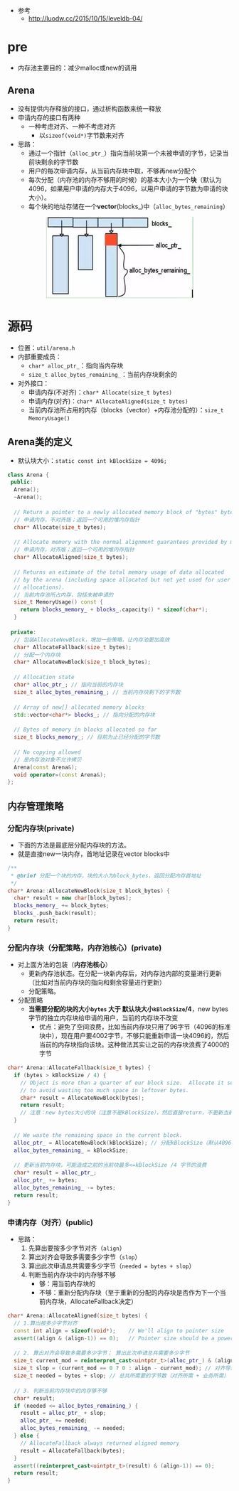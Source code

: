 - 参考
  - http://luodw.cc/2015/10/15/leveldb-04/
# pre
- 内存池主要目的：减少malloc或new的调用

## Arena
- 没有提供内存释放的接口，通过析构函数来统一释放
- 申请内存的接口有两种
  - 一种考虑对齐、一种不考虑对齐
    - 以`sizeof(void*)`字节数来对齐
- 思路：
  - 通过一个指针（`alloc_ptr_`）指向当前块第一个未被申请的字节，记录当前块剩余的字节数
  - 用户的每次申请内存，从当前内存块中取，不够再new分配个
  - 每次分配（内存池的内存不够用的时候）的基本大小为一个**块**（默认为4096，如果用户申请的内存大于4096，以用户申请的字节数为申请的块大小）。
  - 每个块的地址存储在一个**vector**(blocks_)中（`alloc_bytes_remaining`）
<div align="center" style="zoom:100%"><img src="./pic/3-1.png"></div>

# 源码
- 位置：`util/arena.h`
- 内部重要成员：
  - `char* alloc_ptr_`：指向当内存块
  - `size_t alloc_bytes_remaining_`：当前内存块剩余的
- 对外接口：
  - 申请内存(不对齐)：`char* Allocate(size_t bytes)`
  - 申请内存(对齐)：`char* AllocateAligned(size_t bytes)`
  - 当前内存池所占用的内存（blocks（vector）+内存池分配的）：`size_t MemoryUsage()`
## Arena类的定义
- 默认块大小：`static const int kBlockSize = 4096;`
```cpp
class Arena {
 public:
  Arena();
  ~Arena();

  // Return a pointer to a newly allocated memory block of "bytes" bytes.
  // 申请内存，不对齐版；返回一个可用的堆内存指针
  char* Allocate(size_t bytes);

  // Allocate memory with the normal alignment guarantees provided by malloc
  // 申请内存，对齐版；返回一个可用的堆内存指针
  char* AllocateAligned(size_t bytes);

  // Returns an estimate of the total memory usage of data allocated
  // by the arena (including space allocated but not yet used for user
  // allocations).
  // 当前内存池所占内存，包括未被申请的
  size_t MemoryUsage() const {
    return blocks_memory_ + blocks_.capacity() * sizeof(char*);
  }

 private:
  // 包装AllocateNewBlock，增加一些策略，让内存池更加高效
  char* AllocateFallback(size_t bytes);
  // 分配一个内存块
  char* AllocateNewBlock(size_t block_bytes);

  // Allocation state
  char* alloc_ptr_; // 指向当前的内存块
  size_t alloc_bytes_remaining_; // 当前内存块剩下的字节数

  // Array of new[] allocated memory blocks
  std::vector<char*> blocks_; // 指向分配的内存块

  // Bytes of memory in blocks allocated so far
  size_t blocks_memory_; // 目前为止已经分配的字节数

  // No copying allowed
  // 是内存池对象不允许拷贝
  Arena(const Arena&);
  void operator=(const Arena&);
};

```

## 内存管理策略
### 分配内存块(private)
- 下面的方法是最底层分配内存块的方法。
- 就是直接new一块内存，首地址记录在vector blocks中
```cpp
/**
 * @brief 分配一个块的内存，块的大小为block_bytes，返回分配内存首地址
 */ 
char* Arena::AllocateNewBlock(size_t block_bytes) {
  char* result = new char[block_bytes];
  blocks_memory_ += block_bytes;
  blocks_.push_back(result);
  return result;
}
```

### 分配内存块（分配策略，内存池核心）(private)
- 对上面方法的包装（**内存池核心**）
  - 更新内存池状态。在分配一块新内存后，对内存池内部的变量进行更新（比如对当前内存块的指向和剩余容量进行更新）
  - 分配策略。
- 分配策略
  - **当需要分配的块的大小`bytes` 大于 默认块大小`kBlockSize`/4**，new bytes字节的独立内存块给申请的用户，当前的内存块不改变
    - 优点：避免了空间浪费，比如当前内存块只用了96字节（4096的标准块中），现在用户要4002字节，不够只能重新申请一块4096的，然后当前的内存块指向该块。这种做法其实让之前的内存块浪费了4000的字节
```cpp
char* Arena::AllocateFallback(size_t bytes) {
  if (bytes > kBlockSize / 4) {
    // Object is more than a quarter of our block size.  Allocate it separately
    // to avoid wasting too much space in leftover bytes.
    char* result = AllocateNewBlock(bytes);
    return result;
    // 注意：new bytes大小的块（注意不是kBlockSize），然后直接return，不更新当前的内存块状态。
  }

  // We waste the remaining space in the current block.
  alloc_ptr_ = AllocateNewBlock(kBlockSize); // 分配kBlockSize（默认4096）字节的块
  alloc_bytes_remaining_ = kBlockSize;
  
  // 更新当前内存块，可能造成之前的当前块最多<=kBlockSize /4 字节的浪费
  char* result = alloc_ptr_;
  alloc_ptr_ += bytes;
  alloc_bytes_remaining_ -= bytes;
  return result;
}
```

### 申请内存（对齐）(public)
- 思路：
  1. 先算出要按多少字节对齐（`align`）
  2. 算出对齐会导致多需要多少字节（`slop`）
  3. 算出此次申请总共需要多少字节（`needed = bytes + slop`）
  4. 判断当前内存块中的内存够不够
     - 够：用当前内存块的
     - 不够：重新分配内存块（至于重新的分配的内存块是否作为下一个当前内存块，AllocateFallback决定）


```cpp
char* Arena::AllocateAligned(size_t bytes) {
  // 1.算出按多少字节对齐
  const int align = sizeof(void*);    // We'll align to pointer size
  assert((align & (align-1)) == 0);   // Pointer size should be a power of 2

  // 2. 算出对齐会导致多需要多少字节； 算出此次申请总共需要多少字节
  size_t current_mod = reinterpret_cast<uintptr_t>(alloc_ptr_) & (align-1);
  size_t slop = (current_mod == 0 ? 0 : align - current_mod); // 对齐导致的膨胀
  size_t needed = bytes + slop; // 总共所需要的字节数（对齐所需 + 业务所需）

  // 3. 判断当前内存块中的内存够不够
  char* result;
  if (needed <= alloc_bytes_remaining_) {
    result = alloc_ptr_ + slop;
    alloc_ptr_ += needed;
    alloc_bytes_remaining_ -= needed;
  } else {
    // AllocateFallback always returned aligned memory
    result = AllocateFallback(bytes);
  }
  assert((reinterpret_cast<uintptr_t>(result) & (align-1)) == 0);
  return result;
}
```